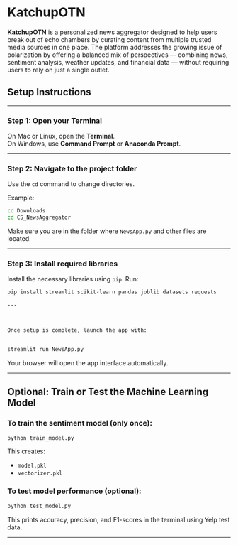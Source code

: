 # KatchupOTN

**KatchupOTN** is a personalized news aggregator designed to help users break out of echo chambers by curating content from multiple trusted media sources in one place. The platform addresses the growing issue of polarization by offering a balanced mix of perspectives — combining news, sentiment analysis, weather updates, and financial data — without requiring users to rely on just a single outlet.


## Setup Instructions


---

### Step 1: Open your Terminal

On Mac or Linux, open the **Terminal**.  
On Windows, use **Command Prompt** or **Anaconda Prompt**.

---

### Step 2: Navigate to the project folder

Use the `cd` command to change directories.

Example:

```bash
cd Downloads
cd CS_NewsAggregator
```

Make sure you are in the folder where `NewsApp.py` and other files are located.

---

### Step 3: Install required libraries

Install the necessary libraries using `pip`. Run:

```bash
pip install streamlit scikit-learn pandas joblib datasets requests

---



Once setup is complete, launch the app with:


streamlit run NewsApp.py
```

Your browser will open the app interface automatically.

---

## Optional: Train or Test the Machine Learning Model

### To train the sentiment model (only once):

```bash
python train_model.py
```

This creates:
- `model.pkl`
- `vectorizer.pkl`

### To test model performance (optional):

```bash
python test_model.py
```

This prints accuracy, precision, and F1-scores in the terminal using Yelp test data.

---
